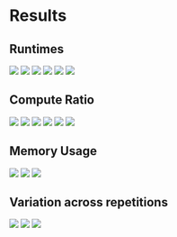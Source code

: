 # Results

## Runtimes 

![](plots/runtime_2.svg)
![](plots/runtime_8.svg)
![](plots/runtime_32.svg)
![](plots/runtime_dim_16.svg)
![](plots/runtime_dim_2048.svg)
![](plots/runtime_dim_8192.svg)

## Compute Ratio

![](plots/compute_ratio_2.svg)
![](plots/compute_ratio_8.svg)
![](plots/compute_ratio_32.svg)
![](plots/compute_ratio_dim_16.svg)
![](plots/compute_ratio_dim_2048.svg)
![](plots/compute_ratio_dim_8192.svg)

## Memory Usage

![](plots/mem_usage_2.svg)
![](plots/mem_usage_8.svg)
![](plots/mem_usage_32.svg)

## Variation across repetitions

![](plots/runtime_repetition_2.svg)
![](plots/runtime_repetition_8.svg)
![](plots/runtime_repetition_32.svg)
